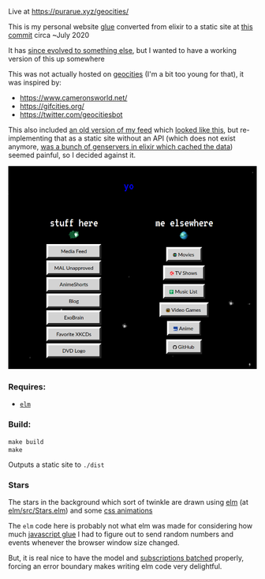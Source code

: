 Live at <https://purarue.xyz/geocities/>

This is my personal website [glue](https://github.com/purarue/glue) converted from elixir to a static site at [this commit](https://github.com/purarue/glue/tree/b163eec87183a32758f786363a99b91fe6009eda) circa ~July 2020

It has [since evolved to something else](https://purarue.xyz/), but I wanted to have a working version of this up somewhere

This was not actually hosted on [geocities](https://en.wikipedia.org/wiki/GeoCities) (I'm a bit too young for that), it was inspired by:

- https://www.cameronsworld.net/
- https://gifcities.org/
- https://twitter.com/geocitiesbot

This also included [an old version of my feed](https://purarue.xyz/feed/) which [looked like this](https://github.com/purarue/glue_geocities/blob/main/.github/old_feed.png?raw=true), but re-implementing that as a static site without an API (which does not exist anymore, [was a bunch of genservers in elixir which cached the data](https://github.com/purarue/glue/tree/408d738439f05ef4797133f69114d28800710537/lib/glue/feed)) seemed painful, so I decided against it.

<img src="https://github.com/purarue/glue_geocities/blob/main/.github/screenshot.png?raw=true" />

### Requires:

- [`elm`](https://elm-lang.org/)

### Build:

```
make build
make
```

Outputs a static site to `./dist`

### Stars

The stars in the background which sort of twinkle are drawn using [elm](https://elm-lang.org/) (at [elm/src/Stars.elm](elm/src/Stars.elm)) and some [css animations](assets/css/star_keyframes.css)

The `elm` code here is probably not what elm was made for considering how much [javascript glue](./elm/elm_port.js) I had to figure out to send random numbers and events whenever the browser window size changed.

But, it is real nice to have the model and [subscriptions batched](https://elmprogramming.com/subscriptions.html) properly, forcing an error boundary makes writing elm code very delightful.
